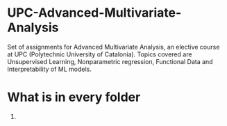 # UPC-Advanced-Multivariate-Analysis
Set of assignments for Advanced Multivariate Analysis, an elective course at UPC (Polytechnic University of Catalonia). Topics covered are Unsupervised Learning, Nonparametric regression, Functional Data and Interpretability of ML models.

# What is in every folder
1. 
